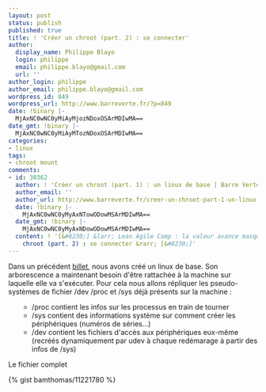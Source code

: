 ```yaml
---
layout: post
status: publish
published: true
title: ! 'Créer un chroot (part. 2) : se connecter'
author:
  display_name: Philippe Blayo
  login: philippe
  email: philippe.blayo@gmail.com
  url: ''
author_login: philippe
author_email: philippe.blayo@gmail.com
wordpress_id: 849
wordpress_url: http://www.barreverte.fr/?p=849
date: !binary |-
  MjAxNC0wNC0yMiAyMjozNDoxOSArMDIwMA==
date_gmt: !binary |-
  MjAxNC0wNC0yMiAyMTozNDoxOSArMDIwMA==
categories:
- linux
tags:
- chroot mount
comments:
- id: 30362
  author: ! 'Créer un chroot (part. 1) : un linux de base | Barre Verte !'
  author_email: ''
  author_url: http://www.barreverte.fr/creer-un-chroot-part-1-un-linux-de-base
  date: !binary |-
    MjAxNC0wNC0yMyAxNTowODowMSArMDIwMA==
  date_gmt: !binary |-
    MjAxNC0wNC0yMyAxNDowODowMSArMDIwMA==
  content: ! '[&#8230;] &larr; Lean Agile Camp : la valeur avance masquée Créer un
    chroot (part. 2) : se connecter &rarr; [&#8230;]'
---
```

<p>Dans un précédent <a href="http://www.barreverte.fr/creer-un-chroot-part-1-un-linux-de-base">billet</a>, nous avons créé un linux de base. Son arborescence a maintenant besoin d'être rattachée à la machine sur laquelle elle va s'exécuter. Pour cela nous allons répliquer les pseudo-systèmes de fichier /dev /proc et /sys déjà présents sur la machine :</p>
<ul>
<ul>
<li>/proc contient les infos sur les processus en train de tourner</li>
<li>/sys contient des informations système sur comment créer les périphériques (numéros de séries...)</li>
<li>/dev contient les fichiers d'accès aux périphériques eux-même (recréés dynamiquement par udev à chaque redémarage à partir des infos de /sys)</li>
</ul>
</ul>
<p>Le fichier complet</p>

{% gist bamthomas/11221780 %}
